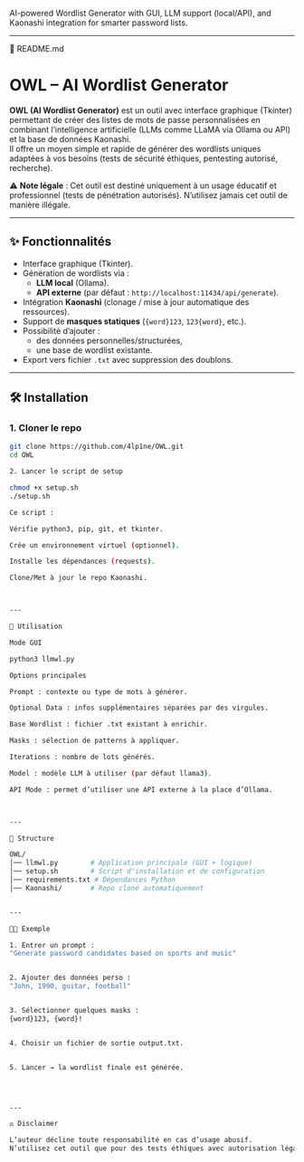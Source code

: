 AI-powered Wordlist Generator with GUI, LLM support (local/API), and Kaonashi integration for smarter password lists.


---

📖 README.md

# OWL – AI Wordlist Generator

**OWL (AI Wordlist Generator)** est un outil avec interface graphique (Tkinter) permettant de créer des listes de mots de passe personnalisées en combinant l’intelligence artificielle (LLMs comme LLaMA via Ollama ou API) et la base de données Kaonashi.  
Il offre un moyen simple et rapide de générer des wordlists uniques adaptées à vos besoins (tests de sécurité éthiques, pentesting autorisé, recherche).

⚠️ **Note légale** : Cet outil est destiné uniquement à un usage éducatif et professionnel (tests de pénétration autorisés). N’utilisez jamais cet outil de manière illégale.

---

## ✨ Fonctionnalités
- Interface graphique (Tkinter).
- Génération de wordlists via :
  - **LLM local** (Ollama).
  - **API externe** (par défaut : `http://localhost:11434/api/generate`).
- Intégration **Kaonashi** (clonage / mise à jour automatique des ressources).
- Support de **masques statiques** (`{word}123`, `123{word}`, etc.).
- Possibilité d’ajouter :
  - des données personnelles/structurées,
  - une base de wordlist existante.
- Export vers fichier `.txt` avec suppression des doublons.

---

## 🛠 Installation

### 1. Cloner le repo

```bash
git clone https://github.com/4lp1ne/OWL.git
cd OWL

2. Lancer le script de setup

chmod +x setup.sh
./setup.sh

Ce script :

Vérifie python3, pip, git, et tkinter.

Crée un environnement virtuel (optionnel).

Installe les dépendances (requests).

Clone/Met à jour le repo Kaonashi.



---

🚀 Utilisation

Mode GUI

python3 llmwl.py

Options principales

Prompt : contexte ou type de mots à générer.

Optional Data : infos supplémentaires séparées par des virgules.

Base Wordlist : fichier .txt existant à enrichir.

Masks : sélection de patterns à appliquer.

Iterations : nombre de lots générés.

Model : modèle LLM à utiliser (par défaut llama3).

API Mode : permet d’utiliser une API externe à la place d’Ollama.



---

📂 Structure

OWL/
│── llmwl.py        # Application principale (GUI + logique)
│── setup.sh        # Script d'installation et de configuration
│── requirements.txt # Dépendances Python
│── Kaonashi/       # Repo cloné automatiquement


---

🧑‍💻 Exemple

1. Entrer un prompt :
"Generate password candidates based on sports and music"


2. Ajouter des données perso :
"John, 1990, guitar, football"


3. Sélectionner quelques masks :
{word}123, {word}!


4. Choisir un fichier de sortie output.txt.


5. Lancer → la wordlist finale est générée.




---

⚖️ Disclaimer

L’auteur décline toute responsabilité en cas d’usage abusif.
N’utilisez cet outil que pour des tests éthiques avec autorisation légale explicite.


